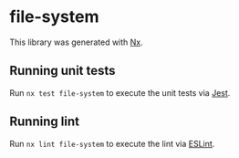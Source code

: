 # file-system

This library was generated with [Nx](https://nx.dev).

## Running unit tests

Run `nx test file-system` to execute the unit tests via [Jest](https://jestjs.io).

## Running lint

Run `nx lint file-system` to execute the lint via [ESLint](https://eslint.org/).
